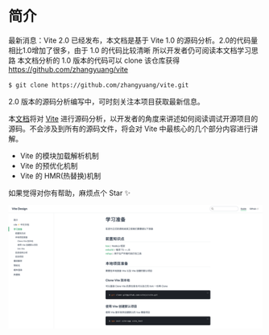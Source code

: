 # 简介

最新消息：Vite 2.0 已经发布，本文档是基于 Vite 1.0 的源码分析。2.0的代码量相比1.0增加了很多，由于 1.0 的代码比较清晰 所以开发者仍可阅读本文档学习思路
本文档分析的 1.0 版本的代码可以 clone 该仓库获得 https://github.com/zhangyuang/vite

```bash
$ git clone https://github.com/zhangyuang/vite.git
```

2.0 版本的源码分析编写中，可时刻关注本项目获取最新信息。

本[文档](https://vite-design.surge.sh/)将对 [Vite](https://github.com/vitejs/vite) 进行源码分析，以开发者的角度来讲述如何阅读调试开源项目的源码。不会涉及到所有的源码文件，将会对 Vite 中最核心的几个部分内容进行讲解。

- Vite 的模块加载解析机制
- Vite 的预优化机制
- Vite 的 HMR(热替换)机制

如果觉得对你有帮助，麻烦点个 Star ✨

![](./docs/images/resume.png)
